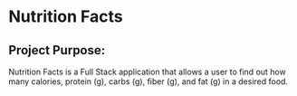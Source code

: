 # Nutrition Facts
## Project Purpose:
Nutrition Facts is a Full Stack application that allows a user to find out how many calories, protein (g), carbs (g), fiber (g), and fat (g) in a desired food. 
